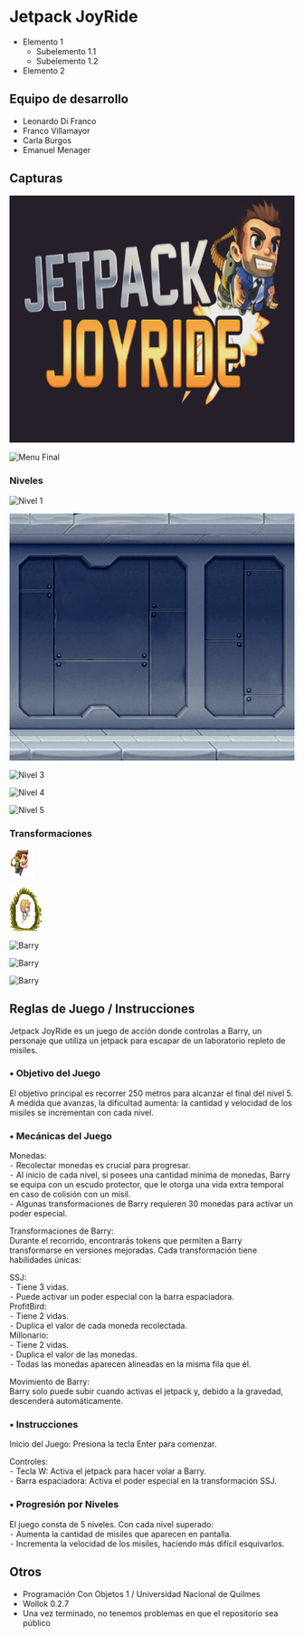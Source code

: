 # Jetpack JoyRide
- Elemento 1
  - Subelemento 1.1
  - Subelemento 1.2
- Elemento 2

## Equipo de desarrollo

- Leonardo Di Franco
- Franco Villamayor
- Carla Burgos
- Emanuel Menager

## Capturas

![Menu Inicio](https://raw.githubusercontent.com/obj1unq/2024s2-tp-grupal-juego-2024s2-grupo6/refs/heads/main/assets/menu.png)

![Menu Final]()
### Niveles
![Nivel 1]()

![Nivel 2](https://github.com/obj1unq/2024s2-tp-grupal-juego-2024s2-grupo6/blob/main/assets/fondoo2.png)

![Nivel 3]()

![Nivel 4]()

![Nivel 5]()


### Transformaciones
![Barry Normal](https://raw.githubusercontent.com/obj1unq/2024s2-tp-grupal-juego-2024s2-grupo6/refs/heads/main/assets/barrynormal.png)

![Barry SSJ](https://raw.githubusercontent.com/obj1unq/2024s2-tp-grupal-juego-2024s2-grupo6/refs/heads/main/assets/barrysupersj1.png)

![Barry ]()

![Barry ]()

![Barry ]()

## Reglas de Juego / Instrucciones

Jetpack JoyRide es un juego de acción donde controlas a Barry, un personaje que utiliza un jetpack para escapar de un laboratorio repleto de misiles.

### • Objetivo del Juego
  El objetivo principal es recorrer 250 metros para alcanzar el final del nivel 5. A medida que   avanzas, la dificultad aumenta: la cantidad y velocidad de los misiles se incrementan con cada nivel.

### • Mecánicas del Juego
  Monedas:  
  ⁃ Recolectar monedas es crucial para progresar.  
  ⁃ Al inicio de cada nivel, si posees una cantidad mínima de monedas, Barry se equipa con un escudo protector, que le otorga una vida extra temporal en caso de colisión con un misil.  
  ⁃ Algunas transformaciones de Barry requieren 30 monedas para activar un poder especial.  
    
  Transformaciones de Barry:  
  Durante el recorrido, encontrarás tokens que permiten a Barry transformarse en versiones mejoradas. Cada transformación tiene habilidades únicas:  

  SSJ:  
      ⁃ Tiene 3 vidas.  
      ⁃ Puede activar un poder especial con la barra espaciadora.  
  ProfitBird:  
      ⁃ Tiene 2 vidas.  
      ⁃ Duplica el valor de cada moneda recolectada.  
  Millonario:  
      ⁃ Tiene 2 vidas.  
      ⁃ Duplica el valor de las monedas.  
      ⁃ Todas las monedas aparecen alineadas en la misma fila que él.  
  
  Movimiento de Barry:  
  Barry solo puede subir cuando activas el jetpack y, debido a la gravedad, descenderá automáticamente.
  
### • Instrucciones
  Inicio del Juego: Presiona la tecla Enter para comenzar.  
  
  Controles:  
    ⁃ Tecla W: Activa el jetpack para hacer volar a Barry.  
    ⁃ Barra espaciadora: Activa el poder especial en la transformación SSJ.  

### • Progresión por Niveles
  El juego consta de 5 niveles. Con cada nivel superado:  
    ⁃ Aumenta la cantidad de misiles que aparecen en pantalla.  
    ⁃ Incrementa la velocidad de los misiles, haciendo más difícil esquivarlos.

## Otros

- Programación Con Objetos 1 / Universidad Nacional de Quilmes
- Wollok 0.2.7
- Una vez terminado, no tenemos problemas en que el repositorio sea público
